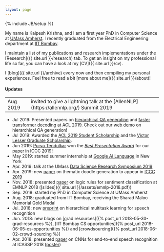 ```yaml
---
layout: page
---
```

{% include JB/setup %}

My name is Kalpesh Krishna, and I am a first year PhD in Computer Science at [UMass Amherst](http://cs.umass.edu/). I recently graduated from the Electrical Engineering department at [IIT Bombay](http://iitb.ac.in).

I maintain a list of my publications and research implementations under the [Research]({{ site.url }}/research) tab. To get an insight on my professional life so far, you can have a look at my [CV]({{ site.url }}/cv).

I [blog]({{ site.url }}/archive) every now and then compiling my personal experiences. Feel free to read a bit [more about me]({{ site.url }}/about)!

#### Updates

<table>
	<tr><td>Aug 2019</td><td>invited to give a lightning talk at the [AllenNLP](https://allennlp.org/) Summit 2019</td></tr>
</table>

* Jul 2019: Presented papers on [hierarchical QA generation](https://arxiv.org/abs/1906.02622) and [faster transformer decoding](https://arxiv.org/abs/1906.02780) at ACL 2019. Check out our [web demo](http://squash.cs.umass.edu/) on hierarchical QA generation!
* Jul 2019: Awarded the [ACL 2019 Student Scholarship](http://www.acl2019.org/EN/student-scholarship-applications-volunteers.xhtml) and the [Victor Lesser Graduate Scholarship](https://www.cics.umass.edu/support#lesser).
* Jun 2019: [Purva Tendulkar](http://purvaten.github.io/) won the [*Best Presentation Award*](https://twitter.com/jmacunha/status/1142184529026662400) for our [paper](https://arxiv.org/abs/1903.07820) in ICCC 2019!
* May 2019: started summer internship at [Google AI Language](https://ai.google/research/teams/language/) in New York
* Apr. 2019: talk at the UMass [Data Science Research Symposium 2019](https://ds.cs.umass.edu/news-events/events/data-science-research-symposium-2019)
* Apr. 2019: new [paper](https://arxiv.org/abs/1903.07820) on thematic doodle generation to appear in [ICCC 2019](http://www.computationalcreativity.net/iccc2019/)
* Nov. 2018: presented [paper](https://arxiv.org/abs/1808.07733) on logic rules for sentiment classification at EMNLP 2018 ([slides]({{ site.url }}/assets/emnlp-2018.pdf))
* Sep. 2018: started my PhD in Computer Science at UMass Amherst
* Aug. 2018: graduated from IIT Bombay, receiving the Sharad Maloo Memorial Gold Medal
* Jul. 2018: new [preprint](https://arxiv.org/abs/1807.06234) on hierarchical multitask learning for speech recognition
* Jun. 2018: new blogs on [grad resources]({% post_url 2018-05-30-grad-resources %}), [IIT Bombay CS opportunities]({% post_url 2018-06-05-cs-opportunities %}) and [crowdsourcing]({% post_url 2018-06-02-crowd-sourcing %})
* Apr. 2018: presented [paper](https://arxiv.org/abs/1710.10398) on CNNs for end-to-end speech recognition at ICASSP 2018 ([poster](https://sigport.org/sites/default/files/docs/study-convolutional-encoders.pdf))
